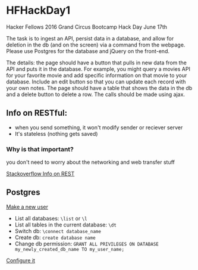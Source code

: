 # HFHackDay1
Hacker Fellows 2016 Grand Circus Bootcamp Hack Day June 17th

The task is to ingest an API, persist data in a database, and allow for deletion in the db (and on the screen) via a command from the webpage. Please use Postgres for the database and jQuery on the front-end.

The details: the page should have a button that pulls in new data from the API and puts it in the database. For example, you might query a movies API for your favorite movie and add specific information on that movie to your database. Include an edit button so that you can update each record with your own notes. The page should have a table that shows the data in the db and a delete button to delete a row. The calls should be made using ajax.

## Info on RESTful:
- when you send something, it won't modify sender or reciever server
- It's stateless (nothing gets saved)

### Why is that important?
you don't need to worry about the networking and web transfer stuff

[Stackoverflow Info on REST](http://stackoverflow.com/questions/3889099/give-me-a-example-of-non-restful-design)

## Postgres
[Make a new user](http://stackoverflow.com/questions/28276706/postgresql-error-fatal-role-username-does-not-exist)

- List all databases: `\list` or `\l`
- List all tables in the current database: `\dt`
- Switch db: `\connect database_name`
- Create db: `create database name`
- Change db permission: `GRANT ALL PRIVILEGES ON DATABASE my_newly_created_db_name TO my_user_name;`

[Configure it](http://stackoverflow.com/questions/5881845/how-to-manually-configure-and-start-postgresql-on-windows)